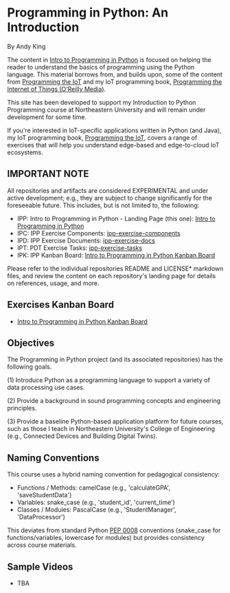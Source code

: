 # Programming in Python: An Introduction

By Andy King

The content in [Intro to Programming in Python](https://github.com/programming-in-python) is focused on helping the reader to understand the basics of programming using the Python language. This material borrows from, and builds upon, some of the content from [Programming the IoT](https://github.com/programming-the-iot) and my IoT programming book, [Programming the Internet of Things (O’Reilly Media)](https://learning.oreilly.com/library/view/programming-the-internet/9781492081401/).

This site has been developed to support my Introduction to Python Programming course at Northeastern University and will remain under development for some time.

If you're interested in IoT-specific applications written in Python (and Java), my IoT programming book, [Programming the IoT](https://learning.oreilly.com/library/view/programming-the-internet/9781492081401/), covers a range of exercises that will help you understand edge-based and edge-to-cloud IoT ecosystems.

## IMPORTANT NOTE

All repositories and artifacts are considered EXPERIMENTAL and under active development; e.g., they are subject to change significantly for the foreseeable future. This includes, but is not limited to, the following:
- IPP: Intro to Programming in Python - Landing Page (this one): [Intro to Programming in Python](https://github.com/programming-in-python)
- IPC: IPP Exercise Components: [ipp-exercise-components](https://github.com/programming-in-python/ipp-exercise-components)
- IPD: IPP Exercise Documents: [ipp-exercise-docs](https://github.com/programming-in-python/ipp-exercise-docs)
- IPT: PDT Exercise Tasks: [ipp-exercise-tasks](https://github.com/programming-in-python/ipp-exercise-tasks)
- IPK: IPP Kanban Board: [Intro to Programming in Python Kanban Board](https://github.com/orgs/programming-in-python/projects/1)

Please refer to the individual repositories README and LICENSE* markdown files, and review the content on each repository's landing page for details on references, usage, and more.

## Exercises Kanban Board

- [Intro to Programming in Python Kanban Board](https://github.com/orgs/programming-in-python/projects/1)

## Objectives

The Programming in Python project (and its associated repositories) has the following goals.

(1) Introduce Python as a programming language to support a variety of data processing use cases.

(2) Provide a background in sound programming concepts and engineering principles.

(3) Provide a baseline Python-based application platform for future courses, such as those I teach in Northeastern University's College of Engineering (e.g., Connected Devices and Building Digital Twins).

## Naming Conventions

This course uses a hybrid naming convention for pedagogical consistency:

- Functions / Methods: camelCase (e.g., 'calculateGPA', 'saveStudentData')
- Variables: snake_case (e.g., 'student_id', 'current_time')
- Classes / Modules: PascalCase (e.g., 'StudentManager', 'DataProcessor')

This deviates from standard Python [PEP 0008](https://peps.python.org/pep-0008/) conventions (snake_case for functions/variables, lowercase for modules) but provides consistency across course materials.

## Sample Videos

- TBA
